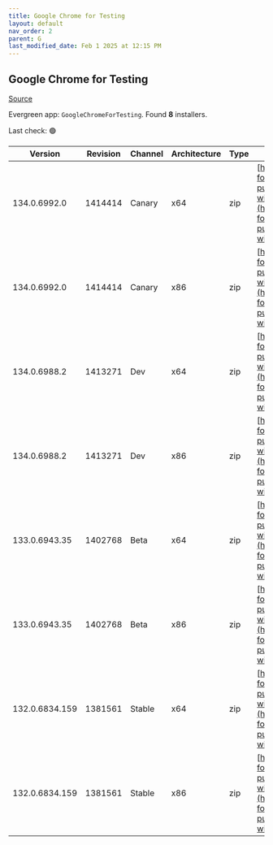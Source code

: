 ```yaml
---
title: Google Chrome for Testing
layout: default
nav_order: 2
parent: G
last_modified_date: Feb 1 2025 at 12:15 PM
---
```


## Google Chrome for Testing

[Source](https://googlechromelabs.github.io/chrome-for-testing/)

Evergreen app: `GoogleChromeForTesting`. Found **8** installers.

Last check: 🟢

| Version        | Revision | Channel | Architecture | Type | URI                                                                                                                                                                                              |
| -------------- | -------- | ------- | ------------ | ---- | ------------------------------------------------------------------------------------------------------------------------------------------------------------------------------------------------ |
| 134.0.6992.0   | 1414414  | Canary  | x64          | zip  | [https://storage.googleapis.com/chrome-for-testing-public/134.0.6992.0/win64/chrome-win64.zip](https://storage.googleapis.com/chrome-for-testing-public/134.0.6992.0/win64/chrome-win64.zip)     |
| 134.0.6992.0   | 1414414  | Canary  | x86          | zip  | [https://storage.googleapis.com/chrome-for-testing-public/134.0.6992.0/win32/chrome-win32.zip](https://storage.googleapis.com/chrome-for-testing-public/134.0.6992.0/win32/chrome-win32.zip)     |
| 134.0.6988.2   | 1413271  | Dev     | x64          | zip  | [https://storage.googleapis.com/chrome-for-testing-public/134.0.6988.2/win64/chrome-win64.zip](https://storage.googleapis.com/chrome-for-testing-public/134.0.6988.2/win64/chrome-win64.zip)     |
| 134.0.6988.2   | 1413271  | Dev     | x86          | zip  | [https://storage.googleapis.com/chrome-for-testing-public/134.0.6988.2/win32/chrome-win32.zip](https://storage.googleapis.com/chrome-for-testing-public/134.0.6988.2/win32/chrome-win32.zip)     |
| 133.0.6943.35  | 1402768  | Beta    | x64          | zip  | [https://storage.googleapis.com/chrome-for-testing-public/133.0.6943.35/win64/chrome-win64.zip](https://storage.googleapis.com/chrome-for-testing-public/133.0.6943.35/win64/chrome-win64.zip)   |
| 133.0.6943.35  | 1402768  | Beta    | x86          | zip  | [https://storage.googleapis.com/chrome-for-testing-public/133.0.6943.35/win32/chrome-win32.zip](https://storage.googleapis.com/chrome-for-testing-public/133.0.6943.35/win32/chrome-win32.zip)   |
| 132.0.6834.159 | 1381561  | Stable  | x64          | zip  | [https://storage.googleapis.com/chrome-for-testing-public/132.0.6834.159/win64/chrome-win64.zip](https://storage.googleapis.com/chrome-for-testing-public/132.0.6834.159/win64/chrome-win64.zip) |
| 132.0.6834.159 | 1381561  | Stable  | x86          | zip  | [https://storage.googleapis.com/chrome-for-testing-public/132.0.6834.159/win32/chrome-win32.zip](https://storage.googleapis.com/chrome-for-testing-public/132.0.6834.159/win32/chrome-win32.zip) |
